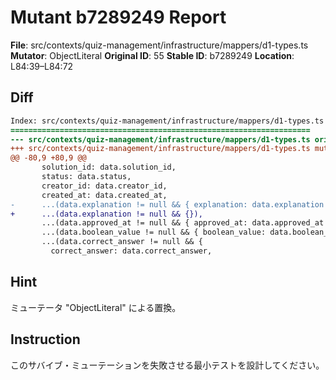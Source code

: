 # Mutant b7289249 Report

**File**: src/contexts/quiz-management/infrastructure/mappers/d1-types.ts
**Mutator**: ObjectLiteral
**Original ID**: 55
**Stable ID**: b7289249
**Location**: L84:39–L84:72

## Diff

```diff
Index: src/contexts/quiz-management/infrastructure/mappers/d1-types.ts
===================================================================
--- src/contexts/quiz-management/infrastructure/mappers/d1-types.ts	original
+++ src/contexts/quiz-management/infrastructure/mappers/d1-types.ts	mutated #55
@@ -80,9 +80,9 @@
       solution_id: data.solution_id,
       status: data.status,
       creator_id: data.creator_id,
       created_at: data.created_at,
-      ...(data.explanation != null && { explanation: data.explanation }),
+      ...(data.explanation != null && {}),
       ...(data.approved_at != null && { approved_at: data.approved_at }),
       ...(data.boolean_value != null && { boolean_value: data.boolean_value }),
       ...(data.correct_answer != null && {
         correct_answer: data.correct_answer,
```

## Hint

ミューテータ "ObjectLiteral" による置換。

## Instruction

このサバイブ・ミューテーションを失敗させる最小テストを設計してください。